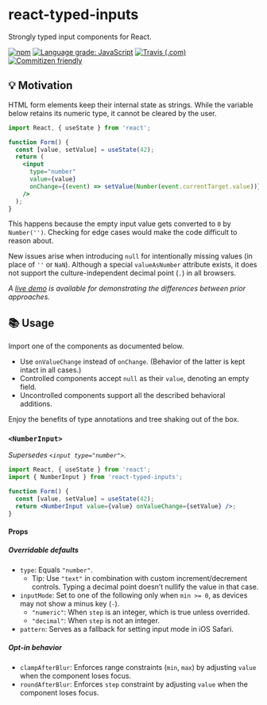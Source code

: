 # react-typed-inputs

Strongly typed input components for React.

[![npm](https://img.shields.io/npm/v/react-typed-inputs)](https://www.npmjs.com/package/react-typed-inputs)
[![Language grade: JavaScript](https://img.shields.io/lgtm/grade/javascript/g/kripod/react-typed-inputs.svg?logo=lgtm&logoWidth=18)](https://lgtm.com/projects/g/kripod/react-typed-inputs/context:javascript)
[![Travis (.com)](https://img.shields.io/travis/com/kripod/react-typed-inputs)](https://travis-ci.com/kripod/react-typed-inputs)
[![Commitizen friendly](https://img.shields.io/badge/commitizen-friendly-brightgreen.svg)](https://commitizen.github.io/cz-cli/)

## 💡 Motivation

HTML form elements keep their internal state as strings. While the variable below retains its numeric type, it cannot be cleared by the user.

```jsx
import React, { useState } from 'react';

function Form() {
  const [value, setValue] = useState(42);
  return (
    <input
      type="number"
      value={value}
      onChange={(event) => setValue(Number(event.currentTarget.value))}
    />
  );
}
```

This happens because the empty input value gets converted to `0` by `Number('')`. Checking for edge cases would make the code difficult to reason about.

New issues arise when introducing `null` for intentionally missing values (in place of `''` or `NaN`). Although a special `valueAsNumber` attribute exists, it does not support the culture-independent decimal point (`.`) in all browsers.

_A [live demo](https://codesandbox.io/s/react-typed-inputs-demo-q22d7) is available for demonstrating the differences between prior approaches._

## 📚 Usage

Import one of the components as documented below.

- Use `onValueChange` instead of `onChange`. (Behavior of the latter is kept intact in all cases.)
- Controlled components accept `null` as their `value`, denoting an empty field.
- Uncontrolled components support all the described behavioral additions.

Enjoy the benefits of type annotations and tree shaking out of the box.

### `<NumberInput>`

_Supersedes `<input type="number">`._

```jsx
import React, { useState } from 'react';
import { NumberInput } from 'react-typed-inputs';

function Form() {
  const [value, setValue] = useState(42);
  return <NumberInput value={value} onValueChange={setValue} />;
}
```

#### Props

##### Overridable defaults

- `type`: Equals `"number"`.
  - Tip: Use `"text"` in combination with custom increment/decrement controls. Typing a decimal point doesn’t nullify the value in that case.
- `inputMode`: Set to one of the following only when `min >= 0`, as devices may not show a minus key (`-`).
  - `"numeric"`: When `step` is an integer, which is true unless overrided.
  - `"decimal"`: When `step` is not an integer.
- `pattern`: Serves as a fallback for setting input mode in iOS Safari.

##### Opt-in behavior

- `clampAfterBlur`: Enforces range constraints (`min`, `max`) by adjusting `value` when the component loses focus.
- `roundAfterBlur`: Enforces `step` constraint by adjusting `value` when the component loses focus.
